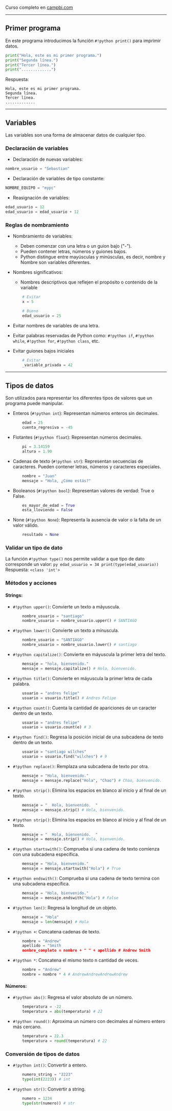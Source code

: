 Curso completo en [campbi.com](https://campbi.com)

---
## Primer programa
En este programa introducimos la función `#!python print()` para imprimir datos.
``` py
print("Hola, este es mi primer programa.")
print("Segunda línea.")
print("Tercer línea.")
print(".............")
```

Respuesta:
```
Hola, este es mi primer programa.
Segunda línea.
Tercer línea.
.............
```

---

## Variables
Las variables son una forma de almacenar datos de cualquier tipo.

### Declaración de variables

* Declaración de nuevas variables:
``` py
nombre_usuario = "Sebastian"
```
* Declaración de variables de tipo constante:
``` py
NOMBRE_EQUIPO = "mypc"
```
* Reasignación de variables:
``` py
edad_usuario = 12
edad_usuario = edad_usuario + 12 
```

### Reglas de nombramiento

* Nombramiento de variables:
    * Deben comenzar con una letra o un guion bajo ("-").
    * Pueden contener letras, números y guiones bajos.
    * Python distingue entre mayúsculas y minúsculas, es decir, nombre y Nombre son variables diferentes.

* Nombres significativos:
    * Nombres descriptivos que reflejen el propósito o contenido de la variable
    ``` py
        # Evitar
        x = 5

        # Bueno
        edad_usuario = 25 
    ```
* Evitar nombres de variables de una letra.
* Evitar palabras reservadas de Python como: `#!python if`, `#!python while`, `#!python for`, `#!python class`, etc.
* Evitar guiones bajos iniciales
    ``` py
        # Evitar
        _variable_privada = 42
    ```
---

## Tipos de datos
Son utilizados para representar los diferentes tipos de valores que un programa puede manipular.

* Enteros (`#!python int`): Representan números enteros sin decimales.
    ``` py
        edad = 25
        cuenta_regresiva = -45
    ```
* Flotantes (`#!python float`): Representan números decimales.
    ``` py
        pi = 3.14159
        altura = 1.90
    ```
* Cadenas de texto (`#!python str`): Representan secuencias de caracteres. Pueden contener letras, números y caracteres especiales.
    ``` py
        nombre = "Juan"
        mensaje = "Hola, ¿Cómo estás?"
    ```
* Booleanos (`#!python bool`): Representan valores de verdad: True o False.
    ``` py
        es_mayor_de_edad = True
        esta_lloviendo = False
    ```

* None (`#!python None`): Representa la ausencia de valor o la falta de un valor válido. 
    ``` py
        resultado = None
    ```

### Validar un tipo de dato
La función `#!python type()` nos permite validar a que tipo de dato corresponde un valor:
    ``` py
        edad_usuario = 34
        print(type(edad_usuario))
    ```
Respuesta:
    ```
         <class 'int'>
    ```

### Métodos y acciones
#### Strings:
* `#!python upper()`: Convierte un texto a máyuscula.
    ``` py
        nombre_usuario = "santiago"
        nombre_usuario = nombre_usuario.upper() # SANTIAGO
    ```
* `#!python lower()`: Convierte un texto a mínuscula.
    ``` py
        nombre_usuario = "SANTIAGO"
        nombre_usuario = nombre_usuario.lower() # santiago
    ```
* `#!python capitalize()`: Convierte en máyuscula la primer letra del texto.
    ``` py
        mensaje = "hola, bienvenido."
        mensaje = mensaje.capitalize() # Hola, bienvenido.
    ```
* `#!python title()`: Convierte en máyuscula la primer letra de cada palabra.
    ``` py
        usuario = "andres felipe"
        usuario = usuario.title() # Andres Felipe
    ```
* `#!python count()`: Cuenta la cantidad de apariciones de un caracter dentro de un texto.
    ``` py
        usuario = "andres felipe"
        usuario = usuario.count(e) # 3
    ```
* `#!python find()`: Regresa la posición inicial de una subcadena de texto dentro de un texto.
    ``` py
        usuario = "santiago wilches"
        usuario = usuario.find("wilches") # 9
    ```
* `#!python replace()`: Remplaza una subcadena de texto por otra.
    ``` py
        mensaje = "Hola, bienvenido."
        mensaje = mensaje.replace("Hola", "Chao") # Chao, bienvenido.
    ```
* `#!python strip()`: Elimina los espacios en blanco al inicio y al final de un texto.
    ``` py
        mensaje = "  Hola, bienvenido.  "
        mensaje = mensaje.strip() # Hola, bienvenido.
    ```
* `#!python strip()`: Elimina los espacios en blanco al inicio y al final de un texto.
    ``` py
        mensaje = "  Hola, bienvenido.  "
        mensaje = mensaje.strip() # Hola, bienvenido.
    ```
* `#!python startswith()`: Comprueba si una cadena de texto comienza con una subcadena específica.
    ``` py
        mensaje = "Hola, bienvenido."
        mensaje = mensaje.startswith("Hola") # True
    ```
* `#!python endswith()`: Comprueba si una cadena de texto termina con una subcadena específica.
    ``` py
        mensaje = "Hola, bienvenido."
        mensaje = mensaje.endswith("Hola") # False
    ```
* `#!python len()`: Regresa la longitud de un objeto.
    ``` py
        mensaje = "Hola"
        mensaje = len(mensaje) # Hola
    ```
* `#!python +`: Concatena cadenas de texto.
    ``` py
        nombre = "Andrew"
        apellido = "Smith
        nombre_completo = nombre + " " + apellido # Andrew Smith
    ```
* `#!python *`: Concatena el mismo texto n cantidad de veces.
    ``` py
        nombre = "Andrew"
        nombre = nombre * 4 # AndrewAndrewAndrewAndrew
    ```
#### Números:
* `#!python abs()`: Regresa el valor absoluto de un número.
    ``` py
        temperatura = -22
        temperatura = abs(temperatura) # 22
    ```
* `#!python round()`: Aproxima un número con decimales al número entero más cercano.
    ``` py
        temperatura = 22.3
        temperatura = round(temperatura) # 22
    ```

### Conversión de tipos de datos
* `#!python int()`: Convertir a entero.
    ``` py
        numero_string = "2223"
        type(int(2223)) # int
    ```
* `#!python str()`: Convertir a string.
    ``` py
        numero = 1234
        type(str(numero)) # str
    ```
